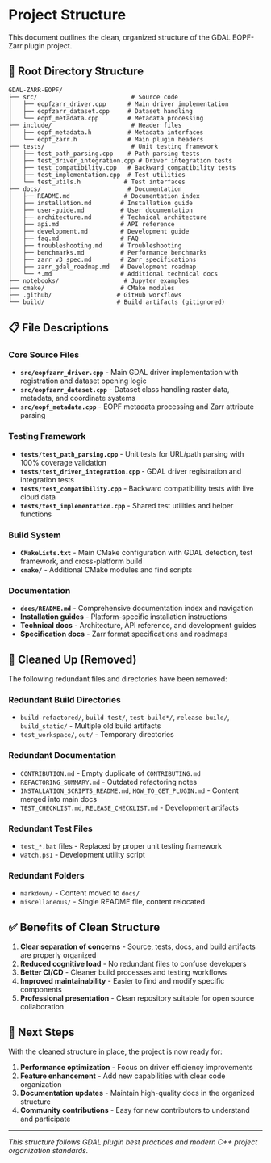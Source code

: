 # Project Structure

This document outlines the clean, organized structure of the GDAL EOPF-Zarr plugin project.

## 📁 Root Directory Structure

```
GDAL-ZARR-EOPF/
├── src/                          # Source code
│   ├── eopfzarr_driver.cpp      # Main driver implementation
│   ├── eopfzarr_dataset.cpp     # Dataset handling
│   └── eopf_metadata.cpp        # Metadata processing
├── include/                      # Header files
│   ├── eopf_metadata.h          # Metadata interfaces
│   └── eopf_zarr.h              # Main plugin headers
├── tests/                        # Unit testing framework
│   ├── test_path_parsing.cpp    # Path parsing tests
│   ├── test_driver_integration.cpp # Driver integration tests
│   ├── test_compatibility.cpp   # Backward compatibility tests
│   ├── test_implementation.cpp  # Test utilities
│   └── test_utils.h            # Test interfaces
├── docs/                        # Documentation
│   ├── README.md               # Documentation index
│   ├── installation.md        # Installation guide
│   ├── user-guide.md          # User documentation
│   ├── architecture.md        # Technical architecture
│   ├── api.md                 # API reference
│   ├── development.md         # Development guide
│   ├── faq.md                 # FAQ
│   ├── troubleshooting.md     # Troubleshooting
│   ├── benchmarks.md          # Performance benchmarks
│   ├── zarr_v3_spec.md        # Zarr specifications
│   ├── zarr_gdal_roadmap.md   # Development roadmap
│   └── *.md                   # Additional technical docs
├── notebooks/                  # Jupyter examples
├── cmake/                     # CMake modules
├── .github/                  # GitHub workflows
└── build/                    # Build artifacts (gitignored)
```

## 📋 File Descriptions

### Core Source Files

- **`src/eopfzarr_driver.cpp`** - Main GDAL driver implementation with registration and dataset opening logic
- **`src/eopfzarr_dataset.cpp`** - Dataset class handling raster data, metadata, and coordinate systems
- **`src/eopf_metadata.cpp`** - EOPF metadata processing and Zarr attribute parsing

### Testing Framework

- **`tests/test_path_parsing.cpp`** - Unit tests for URL/path parsing with 100% coverage validation
- **`tests/test_driver_integration.cpp`** - GDAL driver registration and integration tests
- **`tests/test_compatibility.cpp`** - Backward compatibility tests with live cloud data
- **`tests/test_implementation.cpp`** - Shared test utilities and helper functions

### Build System

- **`CMakeLists.txt`** - Main CMake configuration with GDAL detection, test framework, and cross-platform build
- **`cmake/`** - Additional CMake modules and find scripts

### Documentation

- **`docs/README.md`** - Comprehensive documentation index and navigation
- **Installation guides** - Platform-specific installation instructions
- **Technical docs** - Architecture, API reference, and development guides
- **Specification docs** - Zarr format specifications and roadmaps

## 🧹 Cleaned Up (Removed)

The following redundant files and directories have been removed:

### Redundant Build Directories
- `build-refactored/`, `build-test/`, `test-build*/`, `release-build/`, `build_static/` - Multiple old build artifacts
- `test_workspace/`, `out/` - Temporary directories

### Redundant Documentation
- `CONTRIBUTION.md` - Empty duplicate of `CONTRIBUTING.md`
- `REFACTORING_SUMMARY.md` - Outdated refactoring notes
- `INSTALLATION_SCRIPTS_README.md`, `HOW_TO_GET_PLUGIN.md` - Content merged into main docs
- `TEST_CHECKLIST.md`, `RELEASE_CHECKLIST.md` - Development artifacts

### Redundant Test Files
- `test_*.bat` files - Replaced by proper unit testing framework
- `watch.ps1` - Development utility script

### Redundant Folders
- `markdown/` - Content moved to `docs/`
- `miscellaneous/` - Single README file, content relocated

## ✅ Benefits of Clean Structure

1. **Clear separation of concerns** - Source, tests, docs, and build artifacts are properly organized
2. **Reduced cognitive load** - No redundant files to confuse developers
3. **Better CI/CD** - Cleaner build processes and testing workflows
4. **Improved maintainability** - Easier to find and modify specific components
5. **Professional presentation** - Clean repository suitable for open source collaboration

## 🚀 Next Steps

With the cleaned structure in place, the project is now ready for:

1. **Performance optimization** - Focus on driver efficiency improvements
2. **Feature enhancement** - Add new capabilities with clear code organization
3. **Documentation updates** - Maintain high-quality docs in the organized structure
4. **Community contributions** - Easy for new contributors to understand and participate

---

*This structure follows GDAL plugin best practices and modern C++ project organization standards.*
